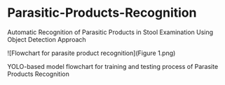 # Parasitic-Products-Recognition
Automatic Recognition of Parasitic Products in Stool Examination Using Object Detection Approach

![Flowchart for parasite product recognition](Figure 1.png)

YOLO-based model flowchart for training and testing process of Parasite Products Recognition
